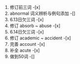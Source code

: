 1. 修订前三词 -[x]
2. abnormal 词义辨析与例句添加 -[]
3. 6.13日欠三词 -[x]
4. 修订 absorb ~ abuse -[x]
5. 6.14日欠三词 -[x]
6. 修订 academic ~ accident -[x]
7. 完善 account -[x]
8. 补全 acute -[x]
9. 做到50词 -[]

